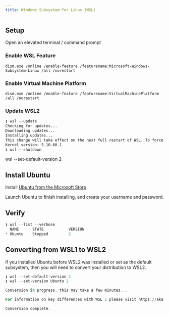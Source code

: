 ```yaml
---
title: Windows Subsystem for Linux (WSL)
---
```

## Setup

Open an elevated terminal / command prompt

### Enable WSL Feature

`dism.exe /online /enable-feature /featurename:Microsoft-Windows-Subsystem-Linux /all /norestart`

### Enable Virtual Machine Platform

`dism.exe /online /enable-feature /featurename:VirtualMachinePlatform /all /norestart`

### Update WSL2

```txt
❯ wsl --update
Checking for updates...
Downloading updates...
Installing updates...
This change will take effect on the next full restart of WSL. To force a restart, please run 'wsl --shutdown'.
Kernel version: 5.10.60.1
❯ wsl --shutdown
```

wsl --set-default-version 2

## Install Ubuntu

Install [Ubuntu from the Microsoft Store](https://www.microsoft.com/store/productId/9NBLGGH4MSV6)

Launch Ubuntu to finish installing, and create your username and password.

## Verify

```powershell
❯ wsl --list --verbose
  NAME      STATE           VERSION
* Ubuntu    Stopped         2
```

## Converting from WSL1 to WSL2

If you installed Ubuntu before WSL2 was installed or set as the default subsystem, then you will need to convert your distribution to WSL2.

```powershell
❯ wsl --set-default-version 2 
❯ wsl --set-version Ubuntu 2 

Conversion in progress, this may take a few minutes... 

For information on key differences with WSL 2 please visit https://aka.ms/wsl2 

Conversion complete.
```
